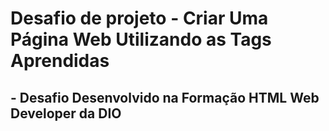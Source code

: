 # Desafio de projeto - Criar Uma Página Web Utilizando as Tags Aprendidas
## - Desafio Desenvolvido na Formação HTML Web Developer da DIO
